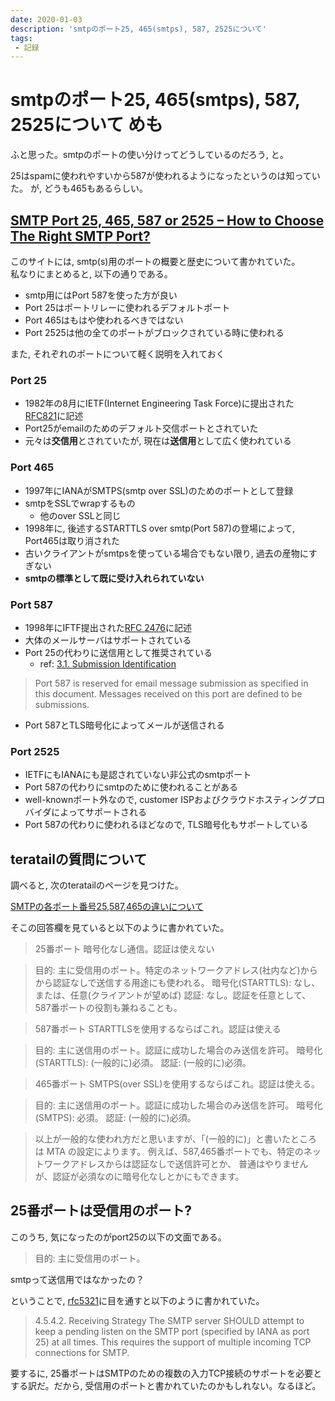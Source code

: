 ```yaml
---
date: 2020-01-03
description: 'smtpのポート25, 465(smtps), 587, 2525について'
tags:
 - 記録
---
```


# smtpのポート25, 465(smtps), 587, 2525について めも

ふと思った。smtpのポートの使い分けってどうしているのだろう, と。

25はspamに使われやすいから587が使われるようになったというのは知っていた。
が, どうも465もあるらしい。

## [SMTP Port 25, 465, 587 or 2525 – How to Choose The Right SMTP Port?](https://pepipost.com/blog/25-465-587-2525-choose-the-right-smtp-port/)

このサイトには, smtp(s)用のポートの概要と歴史について書かれていた。  
私なりにまとめると, 以下の通りである。

 - smtp用にはPort 587を使った方が良い
 - Port 25はポートリレーに使われるデフォルトポート
 - Port 465はもはや使われるべきではない
 - Port 2525は他の全てのポートがブロックされている時に使われる
 
また, それぞれのポートについて軽く説明を入れておく
 
### Port 25
 - 1982年の8月にIETF(Internet Engineering Task Force)に提出された[RFC821](https://tools.ietf.org/html/rfc821)に記述
 - Port25がemailのためのデフォルト交信ポートとされていた
 - 元々は**交信用**とされていたが, 現在は**送信用**として広く使われている

### Port 465
 - 1997年にIANAがSMTPS(smtp over SSL)のためのポートとして登録
 - smtpをSSLでwrapするもの
   - 他のover SSLと同じ
 - 1998年に, 後述するSTARTTLS over smtp(Port 587)の登場によって, Port465は取り消された
 - 古いクライアントがsmtpsを使っている場合でもない限り, 過去の産物にすぎない
 - **smtpの標準として既に受け入れられていない**

### Port 587
 - 1998年にIFTF提出された[RFC 2476](https://tools.ietf.org/html/rfc2476)に記述
 - 大体のメールサーバはサポートされている
 - Port 25の代わりに送信用として推奨されている
   - ref: [3.1.  Submission Identification](https://tools.ietf.org/html/rfc2476#section-3.1)

> Port 587 is reserved for email message submission as specified in this document.  Messages received on this port are defined to be submissions.

 - Port 587とTLS暗号化によってメールが送信される

### Port 2525
 - IETFにもIANAにも是認されていない非公式のsmtpポート
 - Port 587の代わりにsmtpのために使われることがある
 - well-knownポート外なので, customer ISPおよびクラウドホスティングプロバイダによってサポートされる
 - Port 587の代わりに使われるほどなので, TLS暗号化もサポートしている
 
## teratailの質問について
調べると, 次のteratailのページを見つけた。

[SMTPの各ポート番号25,587,465の違いについて](https://teratail.com/questions/25736)

そこの回答欄を見ていると以下のように書かれていた。

> 25番ポート
暗号化なし通信。認証は使えない

> 目的: 主に受信用のポート。特定のネットワークアドレス(社内など)からから認証なしで送信する用途にも使われる。
暗号化(STARTTLS): なし、または、任意(クライアントが望めば)
認証: なし。認証を任意として、587番ポートの役割も兼ねることも。

> 587番ポート
STARTTLSを使用するならばこれ。認証は使える

> 目的: 主に送信用のポート。認証に成功した場合のみ送信を許可。
暗号化(STARTTLS): (一般的に)必須。
認証: (一般的に)必須。

> 465番ポート
SMTPS(over SSL)を使用するならばこれ。認証は使える。

> 目的: 主に送信用のポート。認証に成功した場合のみ送信を許可。
暗号化(SMTPS): 必須。
認証: (一般的に)必須。

> 以上が一般的な使われ方だと思いますが、「(一般的に)」と書いたところは MTA の設定によります。
例えば、587,465番ポートでも、特定のネットワークアドレスからは認証なしで送信許可とか、
普通はやりませんが、認証が必須なのに暗号化なしとかにもできます。

## 25番ポートは受信用のポート?
このうち, 気になったのがport25の以下の文面である。

> 目的: 主に受信用のポート。

smtpって送信用ではなかったの？

ということで, [rfc5321](https://tools.ietf.org/html/rfc5321#section-4.5.4.2)に目を通すと以下のように書かれていた。

> 4.5.4.2.  Receiving Strategy
The SMTP server SHOULD attempt to keep a pending listen on the SMTP port (specified by IANA as port 25) at all times.  This requires the support of multiple incoming TCP connections for SMTP.

要するに, 25番ポートはSMTPのための複数の入力TCP接続のサポートを必要とする訳だ。だから, 受信用のポートと書かれていたのかもしれない。なるほど。


